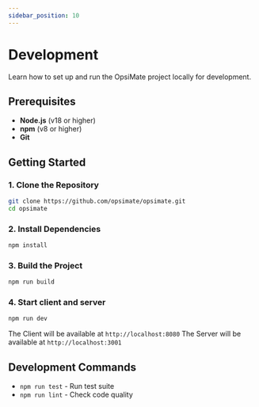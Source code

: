 ```yaml
---
sidebar_position: 10
---
```


# Development

Learn how to set up and run the OpsiMate project locally for development.

## Prerequisites

- **Node.js** (v18 or higher)
- **npm** (v8 or higher)
- **Git**

## Getting Started

### 1. Clone the Repository

```bash
git clone https://github.com/opsimate/opsimate.git
cd opsimate
```

### 2. Install Dependencies

```bash
npm install
```

### 3. Build the Project

```bash
npm run build
```

### 4. Start client and server

```bash
npm run dev
```

The Client will be available at `http://localhost:8080`
The Server will be available at `http://localhost:3001`

## Development Commands

- `npm run test` - Run test suite
- `npm run lint` - Check code quality
